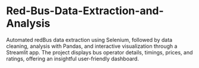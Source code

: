 # Red-Bus-Data-Extraction-and-Analysis
Automated redBus data extraction using Selenium, followed by data cleaning, analysis with Pandas, and interactive visualization through a Streamlit app. The project displays bus operator details, timings, prices, and ratings, offering an insightful user-friendly dashboard.
